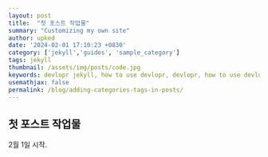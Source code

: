 ```yaml
---
layout: post
title:  "첫 포스트 작업물"
summary: "Customizing my own site"
author: upked
date: '2024-02-01 17:10:23 +0830'
category: ['jekyll','guides', 'sample_category']
tags: jekyll
thumbnail: /assets/img/posts/code.jpg
keywords: devlopr jekyll, how to use devlopr, devlopr, how to use devlopr-jekyll, devlopr-jekyll tutorial,best jekyll themes, multi categories and tags
usemathjax: false
permalink: /blog/adding-categories-tags-in-posts/
---
```


## 첫 포스트 작업물

2월 1일 시작.